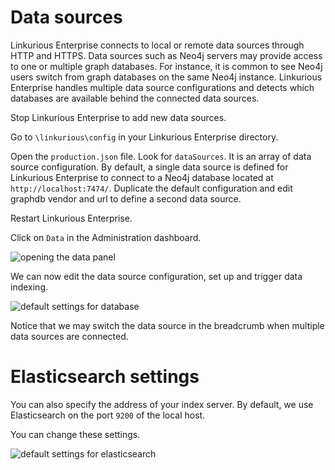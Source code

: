# Data sources

Linkurious Enterprise connects to local or remote data sources through HTTP and HTTPS. Data sources such as Neo4j servers may provide access to one or multiple graph databases. For instance, it is common to see Neo4j users switch from graph databases on the same Neo4j instance. Linkurious Enterprise handles multiple data source configurations and detects which databases are available behind the connected data sources.

Stop Linkurious Enterprise to add new data sources.

Go to  ```\linkurious\config``` in your Linkurious Enterprise directory.

Open the ```production.json``` file. Look for ```dataSources```. It is an array of data source configuration. By default, a single data source is defined for Linkurious Enterprise to connect to a Neo4j database located at ```http://localhost:7474/```. Duplicate the default configuration and edit graphdb vendor and url to define a second data source.

Restart Linkurious Enterprise.

Click on ```Data``` in the Administration dashboard.

![opening the data panel](https://dl.dropboxusercontent.com/s/ldthwja6l1qysm6/104.png?dl=0)

We can now edit the data source configuration, set up and trigger data indexing.

![default settings for database](https://dl.dropboxusercontent.com/s/6cnhxqjolt407jf/105.png?dl=0)

Notice that we may switch the data source in the breadcrumb when multiple data sources are connected.

# Elasticsearch settings

You can also specify the address of your index server. By default, we use Elasticsearch on the port ```9200``` of the local host.

You can change these settings.

![default settings for elasticsearch](https://dl.dropboxusercontent.com/s/6cnhxqjolt407jf/105.png?dl=0)

